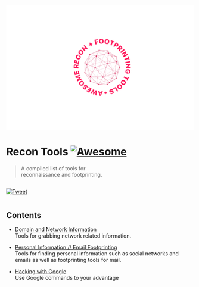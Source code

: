 
![header-image](https://github.com/nahberry/Recon-Tools/blob/main/Logo/Recon-Tools.PNG)

# Recon Tools [![Awesome](https://awesome.re/badge-flat2.svg)](https://awesome.re)
 > A compiled list of tools for  
 > reconnaissance and footprinting.

<div align="left" style="display:flex;flex-direction:column;">
  <p>
    <a href="https://ctt.ac/cz2om">
      <img alt="Tweet" src="https://img.shields.io/twitter/url?logoColor=%23000&style=social&url=https%3A%2F%2Fctt.ac%2Fcz2om">
    </a>
  </p>
</div>

## Contents

* [Domain and Network Information](https://github.com/nahberry/Recon-Tools/blob/main/Domain%20and%20Network%20Information/Domain_and_Network.md)  
Tools for grabbing network related information.  

* [Personal Information // Email Footprinting](https://github.com/nahberry/Recon-Tools/blob/main/Personal%20Information%20and%20Email%20Footprinting/PII_and_Email.md)  
Tools for finding personal information such as social networks and emails as well as footprinting tools for mail.  

* [Hacking with Google](https://github.com/nahberry/Recon-Tools/blob/main/Hacking%20with%20Google/Hacking_with_Google.md)  
Use Google commands to your advantage  
